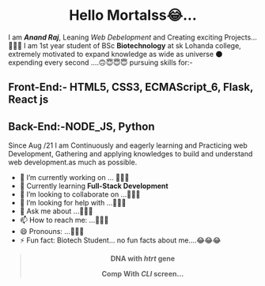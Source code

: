 #                               <h1 align="center"> Hello Mortalss😂...   </h1>




I am **_Anand Raj_**, Leaning *Web Debelopment* and Creating exciting Projects...🤣🤣🤣
I am 1st year student of BSc **Biotechnology** at sk Lohanda college,
extremely motivated to expand knowledge as wide as universe 🌑 expending every second ....🙃😇😇😇
pursuing skills for:-
 ## Front-End:- HTML5, CSS3, ECMAScript_6, Flask, React js
 ## Back-End:-NODE_JS, Python
 Since Aug /21 I am Continuously and eagerly learning and Practicing web Development,
 Gathering and applying knowledges to build and understand web development.as much as possible. 
 


- 🔭 I’m currently working on ... 🤔🤔🤔
- 🌱 Currently learning **Full-Stack Development**
- 👯 I’m looking to collaborate on ...🤔🤔🤔
- 🤔 I’m looking for help with ...🤔🤔🤔
- 💬 Ask me about ...🤔🤔🤔
- 📫 How to reach me: ...🤔🤔🤔
- 😄 Pronouns: ...🤔🤔🤔
- ⚡ Fun fact: Biotech Student... no fun facts about me....😂😂😂

 > **<p align="center">DNA with _htrt_ gene</p>**
 > **<p align="center">Comp With _CLI_ screen...</p>**
    
